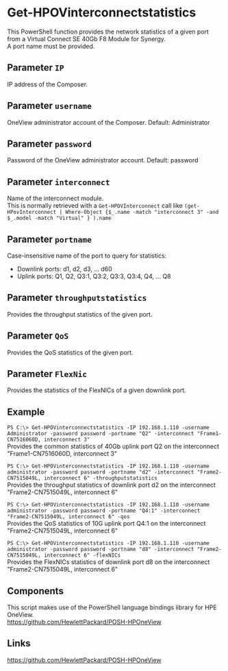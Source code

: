 # Get-HPOVinterconnectstatistics
   This PowerShell function provides the network statistics of a given port from a Virtual Connect SE 40Gb F8 Module for Synergy.   
   A port name must be provided.
       
## Parameter `IP`
  IP address of the Composer.
    
## Parameter `username`
  OneView administrator account of the Composer.
  Default: Administrator
  
## Parameter `password`
  Password of the OneView administrator account. 
  Default: password
  
## Parameter `interconnect`
  Name of the interconnect module.  
  This is normally retrieved with a `Get-HPOVInterconnect` call like `(get-HPovInterconnect | Where-Object {$_.name -match "interconnect 3" -and $_.model -match "Virtual" } ).name`
  
## Parameter `portname`
  Case-insensitive name of the port to query for statistics:  
  - Downlink ports: d1, d2, d3, ... d60
  - Uplink ports: Q1, Q2, Q3:1, Q3:2, Q3:3, Q3:4, Q4, ... Q8 

## Parameter `throughputstatistics` 
  Provides the throughput statistics of the given port. 
   
## Parameter `QoS`
  Provides the QoS statistics of the given port. 

## Parameter `FlexNic`
  Provides the statistics of the FlexNICs of a given downlink port. 

## Example
  ```PS C:\> Get-HPOVinterconnectstatistics -IP 192.168.1.110 -username Administrator -password password -portname "Q2" -interconnect "Frame1-CN7516060D, interconnect 3"```  
  Provides the common statistics of 40Gb uplink port Q2 on the interconnect "Frame1-CN7516060D, interconnect 3"
  
  `PS C:\> Get-HPOVinterconnectstatistics -IP 192.168.1.110 -username administrator -password password -portname "d2" -interconnect "Frame2-CN7515049L, interconnect 6" -throughputstatistics`  
  Provides the throughput statistics of downlink port d2 on the interconnect "Frame2-CN7515049L, interconnect 6"
  
  `PS C:\> Get-HPOVinterconnectstatistics -IP 192.168.1.110 -username administrator -password password -portname "Q4:1" -interconnect "Frame2-CN7515049L, interconnect 6" -qos`  
  Provides the QoS statistics of 10G uplink port Q4:1 on the interconnect "Frame2-CN7515049L, interconnect 6"

  `PS C:\> Get-HPOVinterconnectstatistics -IP 192.168.1.110 -username administrator -password password -portname "d8" -interconnect "Frame2-CN7515049L, interconnect 6" -flexNICs`  
  Provides the FlexNICs statistics of downlink port d8 on the interconnect "Frame2-CN7515049L, interconnect 6"

## Components
  This script makes use of the PowerShell language bindings library for HPE OneView.  
  https://github.com/HewlettPackard/POSH-HPOneView

## Links
  https://github.com/HewlettPackard/POSH-HPOneView
  
